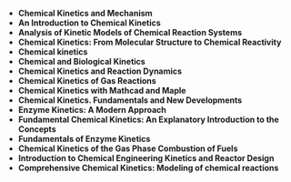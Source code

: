 <ul>
<li><b><a target="_blank" href="https://github.com/manjunath5496/Chemical-Kinetics-Books/blob/master/kl(1).pdf" style="text-decoration:none;">Chemical Kinetics and Mechanism</a></b></li>
                                <li><b><a target="_blank" href="https://github.com/manjunath5496/Chemical-Kinetics-Books/blob/master/kl(2).pdf" style="text-decoration:none;">An Introduction to Chemical Kinetics</a></b></li>
                                <li><b><a target="_blank" href="https://github.com/manjunath5496/Chemical-Kinetics-Books/blob/master/kl(3).pdf" style="text-decoration:none;">Analysis of Kinetic Models of Chemical Reaction Systems</a></b></li>
 <li><b><a target="_blank" href="https://github.com/manjunath5496/Chemical-Kinetics-Books/blob/master/kl(4).pdf" style="text-decoration:none;">Chemical Kinetics: From Molecular Structure to Chemical Reactivity </a></b></li>                              
<li><b><a target="_blank" href="https://github.com/manjunath5496/Chemical-Kinetics-Books/blob/master/kl(5).pdf" style="text-decoration:none;">Chemical kinetics</a></b></li>
<li><b><a target="_blank" href="https://github.com/manjunath5496/Chemical-Kinetics-Books/blob/master/kl(6).pdf" style="text-decoration:none;">Chemical and Biological Kinetics </a></b></li>
                                <li><b><a target="_blank" href="https://github.com/manjunath5496/Chemical-Kinetics-Books/blob/master/kl(7).pdf" style="text-decoration:none;">Chemical Kinetics and Reaction Dynamics</a></b></li>
  
<li><b><a target="_blank" href="https://github.com/manjunath5496/Chemical-Kinetics-Books/blob/master/kl(8).pdf" style="text-decoration:none;">Chemical Kinetics of Gas Reactions</a></b></li>
                                <li><b><a target="_blank" href="https://github.com/manjunath5496/Chemical-Kinetics-Books/blob/master/kl(9).pdf" style="text-decoration:none;">Chemical Kinetics with Mathcad and Maple</a></b></li>
                                <li><b><a target="_blank" href="https://github.com/manjunath5496/Chemical-Kinetics-Books/blob/master/kl(10).rar" style="text-decoration:none;">Chemical Kinetics. Fundamentals and New Developments</a></b></li>
 <li><b><a target="_blank" href="https://github.com/manjunath5496/Chemical-Kinetics-Books/blob/master/kl(11).pdf" style="text-decoration:none;">Enzyme Kinetics: A Modern Approach  </a></b></li>                              
<li><b><a target="_blank" href="https://github.com/manjunath5496/Chemical-Kinetics-Books/blob/master/kl(12).pdf" style="text-decoration:none;">Fundamental Chemical Kinetics: An Explanatory Introduction to the Concepts</a></b></li>
<li><b><a target="_blank" href="https://github.com/manjunath5496/Chemical-Kinetics-Books/blob/master/kl(13).pdf" style="text-decoration:none;">Fundamentals of Enzyme Kinetics</a></b></li>
                                <li><b><a target="_blank" href="https://github.com/manjunath5496/Chemical-Kinetics-Books/blob/master/kl(14).pdf" style="text-decoration:none;">Chemical Kinetics of the Gas Phase Combustion of Fuels</a></b></li>  
  
<li><b><a target="_blank" href="https://github.com/manjunath5496/Chemical-Kinetics-Books/blob/master/kl(15).pdf" style="text-decoration:none;">Introduction to Chemical Engineering Kinetics and Reactor Design</a></b></li>

<li><b><a target="_blank" href="https://github.com/manjunath5496/Chemical-Kinetics-Books/blob/master/kl(16).pdf" style="text-decoration:none;">Comprehensive Chemical Kinetics: Modeling of chemical reactions</a></b></li>
                          
                             
  </ul>
